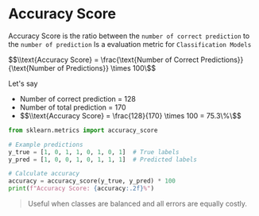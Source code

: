 # Accuracy Score

Accuracy Score is the ratio between the `number of correct prediction` to the `number of prediction`
Is a evaluation metric for `Classification Models`

$$\\text{Accuracy Score} = \frac{\text{Number of Correct Predictions}}{\text{Number of Predictions}} \times 100\$$

Let's say

- Number of correct prediction = 128
- Number of total prediction = 170
- $$\\text{Accuracy Score} = \frac{128}{170} \times 100 = 75.3\%\$$

```python
from sklearn.metrics import accuracy_score

# Example predictions
y_true = [1, 0, 1, 1, 0, 1, 0, 1]  # True labels
y_pred = [1, 0, 0, 1, 0, 1, 1, 1]  # Predicted labels

# Calculate accuracy
accuracy = accuracy_score(y_true, y_pred) * 100
print(f"Accuracy Score: {accuracy:.2f}%")

```

> Useful when classes are balanced and all errors are equally costly.
